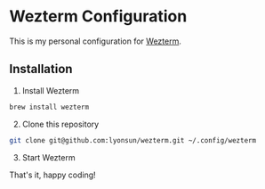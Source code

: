 # Wezterm Configuration

This is my personal configuration for [Wezterm](https://wezfurlong.org/wezterm/).

## Installation

1. Install Wezterm

```bash
brew install wezterm
```

2. Clone this repository

```bash
git clone git@github.com:lyonsun/wezterm.git ~/.config/wezterm
```

3. Start Wezterm

That's it, happy coding!
